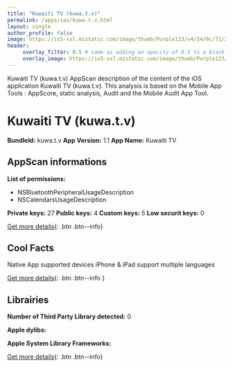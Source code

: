 ```yaml
---
title: "Kuwaiti TV (kuwa.t.v)"
permalink: /apps/ios/kuwa.t.v.html
layout: single
author_profile: false
image: https://is5-ssl.mzstatic.com/image/thumb/Purple123/v4/24/8c/71/248c7115-5815-8c47-3ea0-0f04c51ac8b4/AppIcon-0-1x_U007emarketing-0-0-85-220-7.png/512x512bb.jpg
header: 
     overlay_filter: 0.5 # same as adding an opacity of 0.5 to a black background
     overlay_image: https://is5-ssl.mzstatic.com/image/thumb/Purple123/v4/24/8c/71/248c7115-5815-8c47-3ea0-0f04c51ac8b4/AppIcon-0-1x_U007emarketing-0-0-85-220-7.png/512x512bb.jpg
---
```

Kuwaiti TV (kuwa.t.v) AppScan description of the content of the iOS application Kuwaiti TV (kuwa.t.v). This analysis is based on the Mobile App Tools : AppScore, static analysis, Audit and the Mobile Audit App Tool.

# Kuwaiti TV (kuwa.t.v)

**BundleId:** kuwa.t.v
**App Version:** 1.1
**App Name:** Kuwaiti TV


## AppScan informations 

**List of permissions:** 
- NSBluetoothPeripheralUsageDescription
- NSCalendarsUsageDescription
  
  
**Private keys:** 27
**Public keys:** 4
**Custom keys:** 5
**Low securit keys:** 0
  
[Get more details](/pricing.html){: .btn .btn--info}

## Cool Facts

Native App
supported devices iPhone & iPad
support multiple languages
  
[Get more details](/pricing.html){: .btn .btn--info }

## Librairies 
**Number of Third Party Library detected:** 0


**Apple dylibs:**


**Apple System Library Frameworks:**


  
[Get more details](/pricing.html){: .btn .btn--info}

